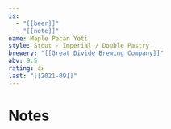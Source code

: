 ```yaml
---
is:
  - "[[beer]]"
  - "[[note]]"
name: Maple Pecan Yeti
style: Stout - Imperial / Double Pastry
brewery: "[[Great Divide Brewing Company]]"
abv: 9.5
rating: 👍
last: "[[2021-09]]"
---
```

# Notes


